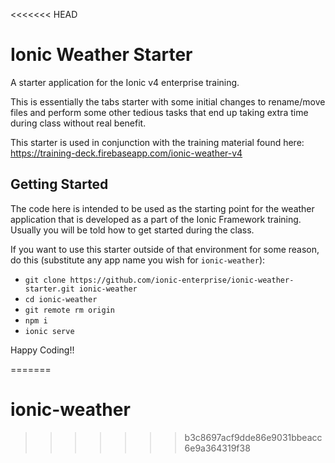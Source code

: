 <<<<<<< HEAD
# Ionic Weather Starter

A starter application for the Ionic v4 enterprise training.

This is essentially the tabs starter with some initial changes to rename/move files and perform some other tedious tasks that  end up taking extra time during class without real benefit.

This starter is used in conjunction with the training material found here: https://training-deck.firebaseapp.com/ionic-weather-v4

## Getting Started

The code here is intended to be used as the starting point for the weather application that is developed as a part of the Ionic Framework training. Usually you will be told how to get started during the class.

If you want to use this starter outside of that environment for some reason, do this (substitute any app name you wish for `ionic-weather`):

- `git clone https://github.com/ionic-enterprise/ionic-weather-starter.git ionic-weather`
- `cd ionic-weather`
- `git remote rm origin`
- `npm i`
- `ionic serve`

Happy Coding!!

=======
# ionic-weather
>>>>>>> b3c8697acf9dde86e9031bbeacc6e9a364319f38
